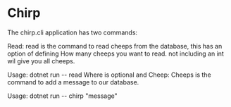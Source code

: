 # Chirp
The chirp.cli application has two commands:

Read:
read is the command to read cheeps from the database, this has an option of defining
How many cheeps you want to read. not including an int wil give you all cheeps.

Usage:
dotnet run -- read <int>
Where <int> is optional
and
Cheep:
Cheeps is the command to add a message to our database.

Usage:
dotnet run -- chirp "message"